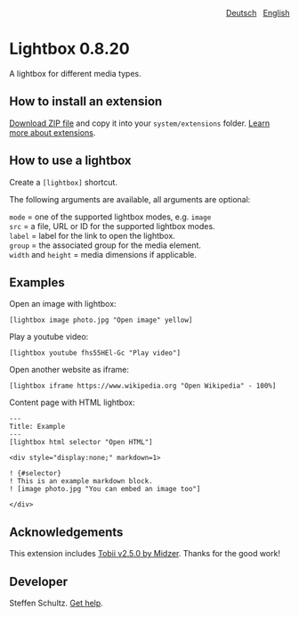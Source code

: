 <p align="right"><a href="README-de.md">Deutsch</a> &nbsp; <a href="README.md">English</a></p>

# Lightbox 0.8.20

A lightbox for different media types. 

## How to install an extension

[Download ZIP file](https://github.com/schulle4u/yellow-extensions-schulle4u/raw/main/downloads/lightbox.zip) and copy it into your `system/extensions` folder. [Learn more about extensions](https://github.com/annaesvensson/yellow-update).

## How to use a lightbox

Create a `[lightbox]` shortcut.
 
The following arguments are available, all arguments are optional:

`mode` = one of the supported lightbox modes, e.g. `image`  
`src` = a file, URL or ID for the supported lightbox modes.  
`label` = label for the link to open the lightbox.  
`group` = the associated group for the media element.  
`width` and `height` = media dimensions if applicable.

## Examples

Open an image with lightbox: 

    [lightbox image photo.jpg "Open image" yellow]

Play a youtube video:

    [lightbox youtube fhs55HEl-Gc "Play video"]

Open another website as iframe:

    [lightbox iframe https://www.wikipedia.org "Open Wikipedia" - 100%]

Content page with HTML lightbox:

```
---
Title: Example
---
[lightbox html selector "Open HTML"]

<div style="display:none;" markdown=1>

! {#selector}
! This is an example markdown block.  
! [image photo.jpg "You can embed an image too"]

</div>
```
 
## Acknowledgements

This extension includes [Tobii v2.5.0 by Midzer](https://github.com/midzer/tobii). Thanks for the good work!

## Developer

Steffen Schultz. [Get help](https://datenstrom.se/yellow/help/).
